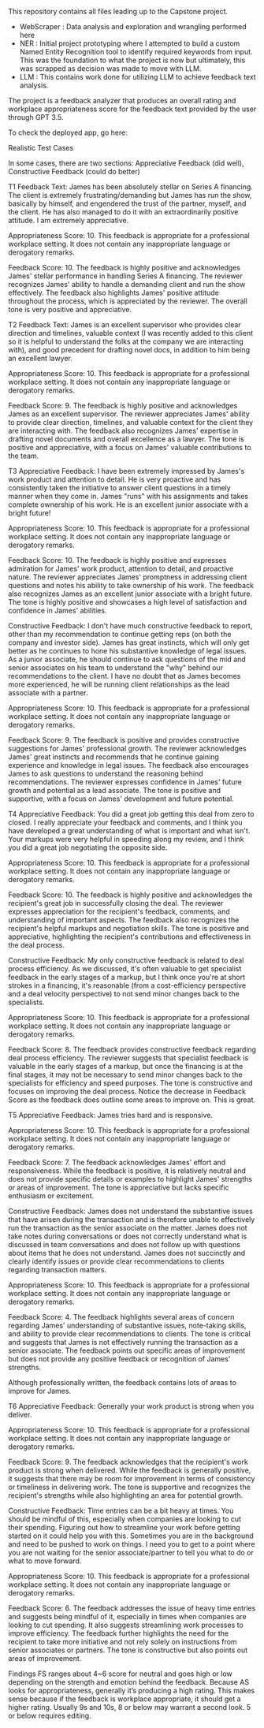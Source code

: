 This repository contains all files leading up to the Capstone project.
- WebScraper : Data analysis and exploration and wrangling performed here
- NER : Initial project prototyping where I attempted to build a custom Named Entity Recognition tool to identify required keywords from input.
        This was the foundation to what the project is now but ultimately, this was scrapped as decision was made to move with LLM.
- LLM : This contains work done for utilizing LLM to achieve feedback text analysis.

The project is a feedback analyzer that produces an overall rating and workplace appropriateness score for the feedback text provided by the user through GPT 3.5.  

To check the deployed app, go here:


Realistic Test Cases

In some cases, there are two sections: Appreciative Feedback (did well), Constructive Feedback (could do better)

T1
Feedback Text: James has been absolutely stellar on Series A financing. The client is extremely frustrating/demanding but James has run the show, basically by himself, and engendered the trust of the partner, myself, and the client. He has also managed to do it with an extraordinarily positive attitude. I am extremely appreciative.

Appropriateness Score: 10. This feedback is appropriate for a professional workplace setting. It does not contain any inappropriate language or derogatory remarks.

Feedback Score: 10. The feedback is highly positive and acknowledges James' stellar performance in handling Series A financing. The reviewer recognizes James' ability to handle a demanding client and run the show effectively. The feedback also highlights James' positive attitude throughout the process, which is appreciated by the reviewer. The overall tone is very positive and appreciative.


T2
Feedback Text: James is an excellent supervisor who provides clear direction and timelines, valuable context (I was recently added to this client so it is helpful to understand the folks at the company we are interacting with), and good precedent for drafting novel docs, in addition to him being an excellent lawyer.

Appropriateness Score: 10. This feedback is appropriate for a professional workplace setting. It does not contain any inappropriate language or derogatory remarks.

Feedback Score: 9. The feedback is highly positive and acknowledges James as an excellent supervisor. The reviewer appreciates James' ability to provide clear direction, timelines, and valuable context for the client they are interacting with. The feedback also recognizes James' expertise in drafting novel documents and overall excellence as a lawyer. The tone is positive and appreciative, with a focus on James' valuable contributions to the team.


T3
Appreciative Feedback: I have been extremely impressed by James's work product and attention to detail. He is very proactive and has consistently taken the initiative to answer client questions in a timely manner when they come in. James "runs" with his assignments and takes complete ownership of his work. He is an excellent junior associate with a bright future!

Appropriateness Score: 10. This feedback is appropriate for a professional workplace setting. It does not contain any inappropriate language or derogatory remarks.

Feedback Score: 10. The feedback is highly positive and expresses admiration for James' work product, attention to detail, and proactive nature. The reviewer appreciates James' promptness in addressing client questions and notes his ability to take ownership of his work. The feedback also recognizes James as an excellent junior associate with a bright future. The tone is highly positive and showcases a high level of satisfaction and confidence in James' abilities.

Constructive Feedback: I don't have much constructive feedback to report, other than my recommendation to continue getting reps (on both the company and investor side). James has great instincts, which will only get better as he continues to hone his substantive knowledge of legal issues. As a junior associate, he should continue to ask questions of the mid and senior associates on his team to understand the "why" behind our recommendations to the client. I have no doubt that as James becomes more experienced, he will be running client relationships as the lead associate with a partner.

Appropriateness Score: 10. This feedback is appropriate for a professional workplace setting. It does not contain any inappropriate language or derogatory remarks.

Feedback Score: 9. The feedback is positive and provides constructive suggestions for James' professional growth. The reviewer acknowledges James' great instincts and recommends that he continue gaining experience and knowledge in legal issues. The feedback also encourages James to ask questions to understand the reasoning behind recommendations. The reviewer expresses confidence in James' future growth and potential as a lead associate. The tone is positive and supportive, with a focus on James' development and future potential.




T4
Appreciative Feedback: You did a great job getting this deal from zero to closed. I really appreciate your feedback and comments, and I think you have developed a great understanding of what is important and what isn't. Your markups were very helpful in speeding along my review, and I think you did a great job negotiating the opposite side.

Appropriateness Score: 10. This feedback is appropriate for a professional workplace setting. It does not contain any inappropriate language or derogatory remarks.

Feedback Score: 10. The feedback is highly positive and acknowledges the recipient's great job in successfully closing the deal. The reviewer expresses appreciation for the recipient's feedback, comments, and understanding of important aspects. The feedback also recognizes the recipient's helpful markups and negotiation skills. The tone is positive and appreciative, highlighting the recipient's contributions and effectiveness in the deal process.

Constructive Feedback: My only constructive feedback is related to deal process efficiency. As we discussed, it's often valuable to get specialist feedback in the early stages of a markup, but I think once you're at short strokes in a financing, it's reasonable (from a cost-efficiency perspective and a deal velocity perspective) to not send minor changes back to the specialists.

Appropriateness Score: 10. This feedback is appropriate for a professional workplace setting. It does not contain any inappropriate language or derogatory remarks.

Feedback Score: 8. The feedback provides constructive feedback regarding deal process efficiency. The reviewer suggests that specialist feedback is valuable in the early stages of a markup, but once the financing is at the final stages, it may not be necessary to send minor changes back to the specialists for efficiency and speed purposes. The tone is constructive and focuses on improving the deal process.
Notice the decrease in Feedback Score as the feedback does outline some areas to improve on.  This is great.

T5
Appreciative Feedback: James tries hard and is responsive.

Appropriateness Score: 10. This feedback is appropriate for a professional workplace setting. It does not contain any inappropriate language or derogatory remarks.

Feedback Score: 7. The feedback acknowledges James' effort and responsiveness. While the feedback is positive, it is relatively neutral and does not provide specific details or examples to highlight James' strengths or areas of improvement. The tone is appreciative but lacks specific enthusiasm or excitement.

Constructive Feedback: James does not understand the substantive issues that have arisen during the transaction and is therefore unable to effectively run the transaction as the senior associate on the matter.
James does not take notes during conversations or does not correctly understand what is discussed in team conversations and does not follow up with questions about items that he does not understand.
James does not succinctly and clearly identify issues or provide clear recommendations to clients regarding transaction matters.

Appropriateness Score: 10. This feedback is appropriate for a professional workplace setting. It does not contain any inappropriate language or derogatory remarks.

Feedback Score: 4. The feedback highlights several areas of concern regarding James' understanding of substantive issues, note-taking skills, and ability to provide clear recommendations to clients. The tone is critical and suggests that James is not effectively running the transaction as a senior associate. The feedback points out specific areas of improvement but does not provide any positive feedback or recognition of James' strengths.

Although professionally written, the feedback contains lots of areas to improve for James.  

T6
Appreciative Feedback: Generally your work product is strong when you deliver.

Appropriateness Score: 10. This feedback is appropriate for a professional workplace setting. It does not contain any inappropriate language or derogatory remarks.

Feedback Score: 9. The feedback acknowledges that the recipient's work product is strong when delivered. While the feedback is generally positive, it suggests that there may be room for improvement in terms of consistency or timeliness in delivering work. The tone is supportive and recognizes the recipient's strengths while also highlighting an area for potential growth.

Constructive Feedback: Time entries can be a bit heavy at times. You should be mindful of this, especially when companies are looking to cut their spending. Figuring out how to streamline your work before getting started on it could help you with this. Sometimes you are in the background and need to be pushed to work on things. I need you to get to a point where you are not waiting for the senior associate/partner to tell you what to do or what to move forward.

Appropriateness Score: 10. This feedback is appropriate for a professional workplace setting. It does not contain any inappropriate language or derogatory remarks.

Feedback Score: 6. The feedback addresses the issue of heavy time entries and suggests being mindful of it, especially in times when companies are looking to cut spending. It also suggests streamlining work processes to improve efficiency. The feedback further highlights the need for the recipient to take more initiative and not rely solely on instructions from senior associates or partners. The tone is constructive but also points out areas of improvement.

Findings
FS ranges about 4~6 score for neutral and goes high or low depending on the strength and emotion behind the feedback.
Because AS looks for appropriateness, generally it’s producing a high rating. This makes sense because if the feedback is workplace appropriate, it should get a higher rating.  Usually 9s and 10s, 8 or below may warrant a second look.  5 or below requires editing.
